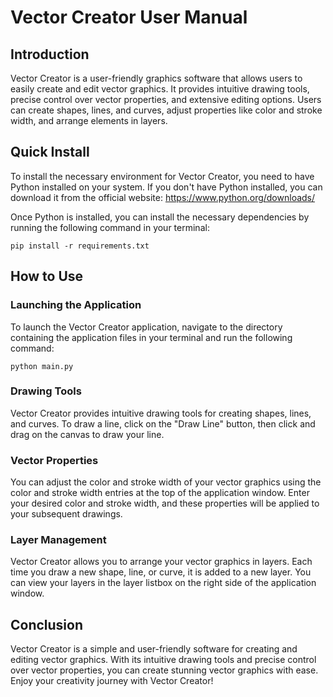 # Vector Creator User Manual

## Introduction

Vector Creator is a user-friendly graphics software that allows users to easily create and edit vector graphics. It provides intuitive drawing tools, precise control over vector properties, and extensive editing options. Users can create shapes, lines, and curves, adjust properties like color and stroke width, and arrange elements in layers.

## Quick Install

To install the necessary environment for Vector Creator, you need to have Python installed on your system. If you don't have Python installed, you can download it from the official website: https://www.python.org/downloads/

Once Python is installed, you can install the necessary dependencies by running the following command in your terminal:

```
pip install -r requirements.txt
```

## How to Use

### Launching the Application

To launch the Vector Creator application, navigate to the directory containing the application files in your terminal and run the following command:

```
python main.py
```

### Drawing Tools

Vector Creator provides intuitive drawing tools for creating shapes, lines, and curves. To draw a line, click on the "Draw Line" button, then click and drag on the canvas to draw your line.

### Vector Properties

You can adjust the color and stroke width of your vector graphics using the color and stroke width entries at the top of the application window. Enter your desired color and stroke width, and these properties will be applied to your subsequent drawings.

### Layer Management

Vector Creator allows you to arrange your vector graphics in layers. Each time you draw a new shape, line, or curve, it is added to a new layer. You can view your layers in the layer listbox on the right side of the application window.

## Conclusion

Vector Creator is a simple and user-friendly software for creating and editing vector graphics. With its intuitive drawing tools and precise control over vector properties, you can create stunning vector graphics with ease. Enjoy your creativity journey with Vector Creator!
